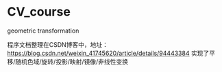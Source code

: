 # CV_course
geometric transformation

程序文档整理在CSDN博客中，地址：https://blog.csdn.net/weixin_41745620/article/details/94443384
实现了平移/随机色域/旋转/投影/映射/镜像/非线性变换
